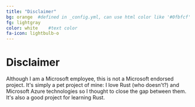 ```yaml
---
title: "Disclaimer"
bg: orange  #defined in _config.yml, can use html color like '#0fbfcf'
fg: lightgray
color: white    #text color
fa-icon: lightbulb-o
---
```


# Disclaimer

Although I am a Microsoft employee, this is not a Microsoft endorsed project. It's simply a pet project of mine: I love Rust (who doesn't?) and Microsoft Azure technologies so I thought to close the gap between them. It's also a good project for learning Rust.
